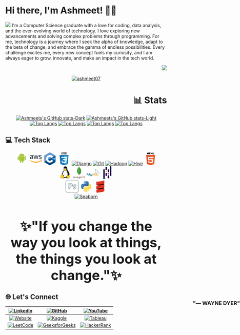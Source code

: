
<!--- Header -->

# Hi there, I'm Ashmeet! 👳🏼
![](https://media-hosting.imagekit.io//3a75a9ab48b34baf/TIMETO(1).gif?Expires=1837266669&Key-Pair-Id=K2ZIVPTIP2VGHC&Signature=kondPd5RGP20yR6U7-xQbgPVa1VUcFpae6kMugLTxtJnvqsft8wJ4VbZOFlpr1-2PVTmwlJ8~hUj3Nc2ksMtwPCjksFe0itdCrBdJoxz1caOKnqYlZTPooZ7~ddF0GsTqeY1xgKyLnWD58902OO4B0KxtMFkXyh0ba2Gu1cm-kNeBWaU27qIcbRud8lEHEiH~I0PDDiLz8zxK3akO6P3O-GOYSA0arNNMzSdi4Bk1FJUINogH~kpqptLV9oJyKTIRfSYawTJY3dgCLkzFtmsOgEA5PhtsnPOUI7kfHk9Os3hF~dAGln09rA06veYDxxFQZng8OignEYhK5kTfqRfow__)
I'm a Computer Science graduate with a love for coding, data analysis, and the ever-evolving world of technology.
I love exploring new advancements and solving complex problems through programming. For me, technology is a journey where I seek the alpha of knowledge, adapt to the beta of change, and embrace the gamma of endless possibilities. Every challenge excites me, every new concept fuels my curiosity, and 
I am always eager to grow, innovate, and make an impact in the tech world.

<div align="right"> 
  
  ![](https://komarev.com/ghpvc/?username=ashmeet07&color=blueviolet)
  
</div>

<p align="center">
  <a href="https://github.com/ryo-ma/github-profile-trophy">
    <img src="https://github-profile-trophy.vercel.app/?username=ashmeet07" alt="ashmeet07" />
  </a>
</p>

<!--- Github Stats -->

<h1 align="right" > 📊 Stats</h1>

<div align="center">
  
[![Ashmeets's GitHub stats-Dark](https://github-readme-stats.vercel.app/api?username=ashmeet07&show_icons=true&theme=ambient_gradient&bg_color=00000000&border_color=00000000#gh-dark-mode-only)](https://github.com/ashmeet07/github-readme-stats#gh-dark-mode-only)
[![Ashmeets's GitHub stats-Light](https://github-readme-stats.vercel.app/api?username=ashmeet07&show_icons=true&theme=shadow_blue&bg_color=00000000&border_color=00000000#gh-light-mode-only)](https://github.com/ashmeet07/github-readme-stats#gh-light-mode-only)
[![Top Langs](http://github-profile-summary-cards.vercel.app/api/cards/productive-time?username=ashmeet07&theme=dark&utcOffset=5.30#gh-light-mode-only)](https://github.com/ashmeet07/github-readme-stats#gh-light-mode-only)
[![Top Langs](http://github-profile-summary-cards.vercel.app/api/cards/productive-time?username=ashmeet07&theme=transparent&utcOffset=5.30#gh-dark-mode-only)](https://github.com/ashmeet07/github-readme-stats#gh-dark-mode-only)
[![Top Langs](http://github-profile-summary-cards.vercel.app/api/cards/most-commit-language?username=ashmeet07&theme=dark&exclude=html,CSS,Jupyter%20Notebook&v=1#gh-dark-mode-only)](https://github.com/ashmeet07/github-readme-stats#gh-dark-mode-only)
[![Top Langs](http://github-profile-summary-cards.vercel.app/api/cards/most-commit-language?username=ashmeet07&theme=transparent&exclude=html,CSS,Jupyter%20Notebook&v=1#gh-light-mode-only)](https://github.com/ashmeet07/github-readme-stats#gh-light-mode-only)


</div>



<!--- Tech Stack Array -->

## 💻 Tech Stack 
<div align="center">

[<img src="https://raw.githubusercontent.com/devicons/devicon/master/icons/android/android-original-wordmark.svg" alt="Android" width="40" height="40">](https://developer.android.com)  [<img src="https://raw.githubusercontent.com/devicons/devicon/master/icons/amazonwebservices/amazonwebservices-original-wordmark.svg" alt="AWS" width="40" height="40">](https://aws.amazon.com)  [<img src="https://raw.githubusercontent.com/devicons/devicon/master/icons/cplusplus/cplusplus-original.svg" alt="C++" width="40" height="40">](https://www.w3schools.com/cpp/)  [<img src="https://raw.githubusercontent.com/devicons/devicon/master/icons/css3/css3-original-wordmark.svg" alt="CSS3" width="40" height="40">](https://www.w3schools.com/css/)  [<img src="https://cdn.worldvectorlogo.com/logos/django.svg" alt="Django" width="40" height="40">](https://www.djangoproject.com/)  [<img src="https://www.vectorlogo.zone/logos/git-scm/git-scm-icon.svg" alt="Git" width="40" height="40">](https://git-scm.com/)  [<img src="https://www.vectorlogo.zone/logos/apache_hadoop/apache_hadoop-icon.svg" alt="Hadoop" width="40" height="40">](https://hadoop.apache.org/)  [<img src="https://www.vectorlogo.zone/logos/apache_hive/apache_hive-icon.svg" alt="Hive" width="40" height="40">](https://hive.apache.org/)  [<img src="https://raw.githubusercontent.com/devicons/devicon/master/icons/html5/html5-original-wordmark.svg" alt="HTML5" width="40" height="40">](https://www.w3.org/html/)  
[<img src="https://raw.githubusercontent.com/devicons/devicon/master/icons/linux/linux-original.svg" alt="Linux" width="40" height="40">](https://www.linux.org/)  [<img src="https://raw.githubusercontent.com/devicons/devicon/master/icons/mongodb/mongodb-original-wordmark.svg" alt="MongoDB" width="40" height="40">](https://www.mongodb.com/)  [<img src="https://raw.githubusercontent.com/devicons/devicon/master/icons/mysql/mysql-original-wordmark.svg" alt="MySQL" width="40" height="40">](https://www.mysql.com/)  [<img src="https://raw.githubusercontent.com/devicons/devicon/2ae2a900d2f041da66e950e4d48052658d850630/icons/pandas/pandas-original.svg" alt="Pandas" width="40" height="40">](https://pandas.pydata.org/)  
[<img src="https://raw.githubusercontent.com/devicons/devicon/master/icons/photoshop/photoshop-line.svg" alt="Photoshop" width="40" height="40">](https://www.photoshop.com/en)  [<img src="https://raw.githubusercontent.com/devicons/devicon/master/icons/python/python-original.svg" alt="Python" width="40" height="40">](https://www.python.org)  [<img src="https://raw.githubusercontent.com/devicons/devicon/master/icons/scala/scala-original.svg" alt="Scala" width="40" height="40">](https://www.scala-lang.org)  
[<img src="https://seaborn.pydata.org/_images/logo-mark-lightbg.svg" alt="Seaborn" width="40" height="40">](https://seaborn.pydata.org/) 
  
</div>



<!--- Footer -->

<div align="center">

##  <h1 style="font-size: 3em; font-style:Sans-serif; ">✨"If you change the way you look at things, the things you look at change."✨</h1> 

</div>

<div align="right" style="text-align: right; position: absolute; right: 0; ">

### "— WAYNE DYER"

</div>
<!--- ICONS for my social profiles -->

## 🌐 Let's Connect

<div align="center">

| [<img src='https://raw.githubusercontent.com/rahuldkjain/github-profile-readme-generator/master/src/images/icons/Social/linked-in-alt.svg' alt='LinkedIn' height='40'>](https://www.linkedin.com/in/ashmeet-singh-192610225/) | [<img src='https://cdn.jsdelivr.net/npm/simple-icons@3.0.1/icons/github.svg' alt='GitHub' height='40'>](https://github.com/ashmeet07) |  [<img src='https://cdn.jsdelivr.net/npm/simple-icons@3.0.1/icons/youtube.svg' alt='YouTube' height='40'>](https://www.youtube.com/channel/@learn_with_ashmeet) |
|:--:|:--:|:--:|
| [<img src='https://cdn.jsdelivr.net/npm/simple-icons@3.0.1/icons/icloud.svg' alt='Website' height='40'>](myporfolio) | [<img src='https://raw.githubusercontent.com/rahuldkjain/github-profile-readme-generator/master/src/images/icons/Social/kaggle.svg' alt='Kaggle' height='40'>](https://www.kaggle.com/singhashmeet) | [<img src='https://cdn.jsdelivr.net/npm/simple-icons@3.0.1/icons/tableau.svg' alt='Tableau' height='40'>](https://public.tableau.com/app/profile/ashmeet5175/vizzes) | 
| [<img src='https://cdn.jsdelivr.net/npm/simple-icons@3.0.1/icons/leetcode.svg' alt='LeetCode' height='40'>](https://leetcode.com/u/singhAshmeet/) | [<img src='https://cdn.jsdelivr.net/npm/simple-icons@3.0.1/icons/geeksforgeeks.svg' alt='GeeksforGeeks' height='40'>](https://www.geeksforgeeks.org/user/gaminggom8kv/) | [<img src='https://raw.githubusercontent.com/rahuldkjain/github-profile-readme-generator/master/src/images/icons/Social/hackerrank.svg' alt='HackerRank' height='40'>](https://www.hackerrank.com/profile/ashmeetsingh0123) |

</div>

